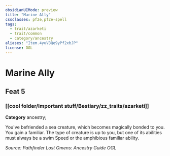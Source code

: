 ```yaml
---
obsidianUIMode: preview
title: "Marine Ally"
cssclasses: pf2e,pf2e-spell
tags:
  - trait/azarketi
  - trait/common
  - category/ancestry
aliases: "Item.4yuVBQe9yPf2xbJP"
license: OGL
---
```

# Marine Ally
## Feat 5
### [[cool folder/Important stuff/Bestiary/zz_traits/azarketi]]

**Category** ancestry; 




You've befriended a sea creature, which becomes magically bonded to you. You gain a familiar. The type of creature is up to you, but one of its abilities must always be a swim Speed or the amphibious familiar ability.

*Source: Pathfinder Lost Omens: Ancestry Guide*
*OGL*
